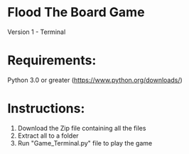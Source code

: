 # Flood The Board Game
Version 1 - Terminal


# Requirements:
Python 3.0 or greater (https://www.python.org/downloads/)

# Instructions:
1. Download the Zip file containing all the files
2. Extract all to a folder
3. Run "Game_Terminal.py" file to play the game
